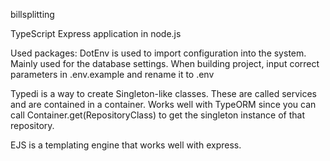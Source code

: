 billsplitting

TypeScript Express application in node.js

Used packages:
DotEnv is used to import configuration into the system. Mainly used for the database settings.
When building project, input correct parameters in .env.example and rename it to .env

Typedi is a way to create Singleton-like classes. These are called services and are contained in a container.
Works well with TypeORM since you can call Container.get(RepositoryClass) to get the singleton instance of that repository.

EJS is a templating engine that works well with express.